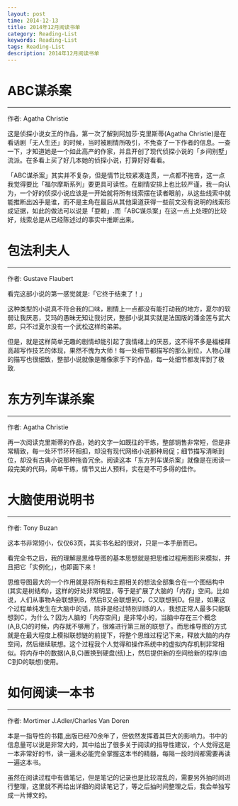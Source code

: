 ```yaml
---
layout: post
time: 2014-12-13
title: 2014年12月阅读书单
category: Reading-List
keywords: Reading-List
tags: Reading-List
description: 2014年12月阅读书单
---
```


# ABC谋杀案

---------------------------

作者: Agatha Christie 

这是侦探小说女王的作品，第一次了解到阿加莎·克里斯蒂(Agatha Christie)是在看话剧「无人生还」的时候，当时被剧情所吸引，不免查了一下作者的信息。一查一下，才知道她是一个如此高产的作家，并且开创了现代侦探小说的「乡间别墅」流派。在多看上买了好几本她的侦探小说，打算好好看看。

「ABC谋杀案」其实并不复杂，但是情节比较紧凑连贯，一点都不拖沓，这一点我觉得要比「福尔摩斯系列」要更具可读性。在剧情安排上也比较严谨，我一向认为，一个好的侦探小说应该是一开始就将所有线索摆在读者眼前，从这些线索中就能推断出凶手是谁，而不是主角在最后从其他渠道获得一些前文没有说明的线索形成证据，如此的做法可以说是「耍赖」.而「ABC谋杀案」在这一点上处理的比较好，线索总是从已经陈述过的事实中推断出来。


# 包法利夫人

---------------------------

作者: Gustave Flaubert


看完这部小说的第一感觉就是:「它终于结束了！」

这种类型的小说真不符合我的口味，剧情上一点都没有能打动我的地方，夏尔的软弱让我厌恶，艾玛的愚昧无知让我讨厌，整部小说其实就是法国版的潘金莲与武大郎，只不过夏尔没有一个武松这样的弟弟。

但是，就是这样简单无趣的剧情却能引起了我情绪上的厌恶，这不得不多是福楼拜高超写作技艺的体现，果然不愧为大师！每一处细节都描写的那么到位，人物心理的描写也很细致，整部小说就像是雕像家手下的作品，每一处细节都发挥到了极致.


# 东方列车谋杀案

---------------------------

作者: Agatha Christie 


再一次阅读克里斯蒂的作品，她的文字一如既往的干练，整部销售非常短，但是非常精致，每一处环节环环相扣，却没有现代网络小说那种局促；细节描写清晰到位，却没有古典小说那种拖沓冗余。阅读这本「东方列车谋杀案」就像是在阅读一段完美的代码，简单干练，情节又出人预料，实在是不可多得的佳作。


# 大脑使用说明书

---------------------------

作者: Tony Buzan

这本书非常短小，仅仅63页，其实书名起的很对，只是一本手册而已。

看完全书之后，我的理解是思维导图的基本思想就是把思维过程用图形来模拟，并且把它「实例化」，也即画下来！

思维导图最大的一个作用就是将所有和主题相关的想法全部集合在一个图结构中(其实是树结构)，这样的好处非常明显，等于是扩展了大脑的「内存」空间。比如说，人们从事物A会联想到B，然后B又会联想到C，C又联想到D。但是，如果这个过程单纯发生在大脑中的话，除非是经过特别训练的人，我想正常人最多只能联想到C，为什么？因为人脑的「内存空间」是非常小的，当脑中存在三个概念(A,B,C)的时候，内存就不够用了，很难进行第三层的联想了。而思维导图的方式就是在最大程度上模拟联想链的前提下，将整个思维过程记下来，释放大脑的内存空间，然后继续联想。这个过程我个人觉得和操作系统中的虚拟内存机制非常相似。将内存中的数据(A,B,C)置换到硬盘(纸)上，然后提供新的空间给新的程序(由C到D的联想)使用。

# 如何阅读一本书

---------------------------

作者: Mortimer J.Adler/Charles Van Doren 

本是一指导性的书籍,出版已经70余年了，但依然发挥着其巨大的影响力。书中的信息量可以说是非常大的，其中给出了很多关于阅读的指导性建议，个人觉得这是一本非常好的书，读一遍未必能完全掌握这本书的精髓，每隔一段时间都需要再读一遍这本书。

虽然在阅读过程中有做笔记，但是笔记的记录也是比较混乱的，需要另外抽时间进行整理，这里就不再给出详细的阅读笔记了，等之后抽时间整理之后，我会单独写成一片博文的。
